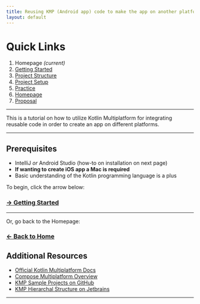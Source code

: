 ```yaml
---
title: Reusing KMP (Android app) code to make the app on another platform
layout: default
---
```


# Quick Links
1. Homepage *(current)*
2. [Getting Started](./tutorial/gettingStarted.md)
3. [Project Structure](./tutorial/projectStructure.md)
4. [Project Setup](./tutorial/setup.md)
5. [Practice](./tutorial/practice.md)
6. [Homepage](../index.md)
7. [Proposal](../proposal.md)

---

This is a tutorial on how to utilize Kotlin Multiplatform for integrating reusable code in order to create an app on different platforms.

---

## Prerequisites

- IntelliJ *or* Android Studio (how-to on installation on next page)
- **If wanting to create iOS app a Mac is required**
- Basic understanding of the Kotlin programming language is a plus


To begin, click the arrow below:

### [-> Getting Started](./tutorial/gettingStarted.md)

---

Or, go back to the Homepage:

### [<- Back to Home](../index.md)


## Additional Resources

- [Official Kotlin Multiplatform Docs](https://kotlinlang.org/docs/multiplatform.html)
- [Compose Multiplatform Overview](https://www.jetbrains.com/lp/compose-multiplatform/)
- [KMP Sample Projects on GitHub](https://github.com/Kotlin/multiplatform-samples)
- [KMP Hierarchal Structure on Jetbrains](https://www.jetbrains.com/help/kotlin-multiplatform-dev/multiplatform-hierarchy.html#default-hierarchy-template)

---